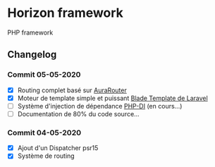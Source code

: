 # Horizon framework

PHP framework

## Changelog

### Commit 05-05-2020

- [x] Routing complet basé sur [AuraRouter](http://auraphp.com/packages/3.x/Router)
- [x] Moteur de template simple et puissant [Blade Template de Laravel](https://laravel.com/docs/5.8/blade)
- [ ] Système d'injection de dépendance [PHP-DI](http://php-di.org/) (en cours...)
- [ ] Documentation de 80% du code source...

### Commit 04-05-2020

- [x] Ajout d'un Dispatcher psr15
- [x] Système de routing
